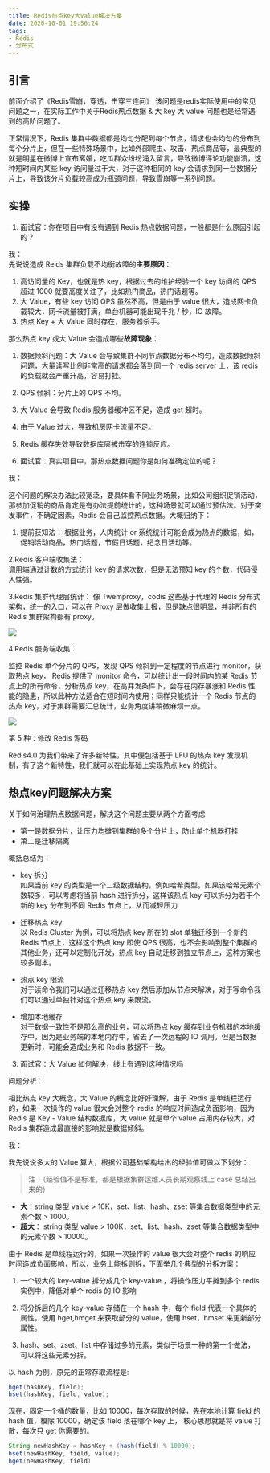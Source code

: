 ```yaml
---
title: Redis热点key大Value解决方案
date: 2020-10-01 19:56:24
tags:
- Redis
- 分布式
---
```


## 引言

前面介绍了《Redis雪崩，穿透，击穿三连问》 该问题是redis实际使用中的常见问题之一，在实际工作中关于Redis热点数据 & 大 key 大 value 问题也是经常遇到的高阶问题了。

正常情况下，Redis 集群中数据都是均匀分配到每个节点，请求也会均匀的分布到每个分片上，但在一些特殊场景中，比如外部爬虫、攻击、热点商品等，最典型的就是明星在微博上宣布离婚，吃瓜群众纷纷涌入留言，导致微博评论功能崩溃，这种短时间内某些 key 访问量过于大，对于这种相同的 key 会请求到同一台数据分片上，导致该分片负载较高成为瓶颈问题，导致雪崩等一系列问题。

## 实操

1. 面试官：你在项目中有没有遇到 Redis 热点数据问题，一般都是什么原因引起的？

我：  
先说说造成 Reids 集群负载不均衡故障的**主要原因**：
1. 高访问量的 Key，也就是热 key，根据过去的维护经验一个 key 访问的 QPS 超过 1000 就要高度关注了，比如热门商品，热门话题等。
2. 大 Value，有些 key 访问 QPS 虽然不高，但是由于 value 很大，造成网卡负载较大，网卡流量被打满，单台机器可能出现千兆 / 秒，IO 故障。
3. 热点 Key + 大 Value 同时存在，服务器杀手。

那么热点 key 或大 Value 会造成哪些**故障现象**：

1. 数据倾斜问题：大 Value 会导致集群不同节点数据分布不均匀，造成数据倾斜问题，大量读写比例非常高的请求都会落到同一个 redis server 上，该 redis 的负载就会严重升高，容易打挂。
2. QPS 倾斜：分片上的 QPS 不均。
3. 大 Value 会导致 Redis 服务器缓冲区不足，造成 get 超时。
4. 由于 Value 过大，导致机房网卡流量不足。
5. Redis 缓存失效导致数据库层被击穿的连锁反应。


2. 面试官：真实项目中，那热点数据问题你是如何准确定位的呢？

我：

这个问题的解决办法比较宽泛，要具体看不同业务场景，比如公司组织促销活动，那参加促销的商品肯定是有办法提前统计的，这种场景就可以通过预估法。对于突发事件，不确定因素，Redis 会自己监控热点数据。大概归纳下：

1. 提前获知法：
   根据业务，人肉统计 or 系统统计可能会成为热点的数据，如，促销活动商品，热门话题，节假日话题，纪念日活动等。

2.Redis 客户端收集法：  
调用端通过计数的方式统计 key 的请求次数，但是无法预知 key 的个数，代码侵入性强。

3.Redis 集群代理层统计：
像 Twemproxy，codis 这些基于代理的 Redis 分布式架构，统一的入口，可以在 Proxy 层做收集上报，但是缺点很明显，并非所有的 Redis 集群架构都有 proxy。

![](https://img1.sycdn.imooc.com/5e2123c700012f7812941004.png)

4.Redis 服务端收集：

监控 Redis 单个分片的 QPS，发现 QPS 倾斜到一定程度的节点进行 monitor，获取热点 key， Redis 提供了 monitor 命令，可以统计出一段时间内的某 Redis 节点上的所有命令，分析热点 key，在高并发条件下，会存在内存暴涨和 Redis 性能的隐患，所以此种方法适合在短时间内使用；同样只能统计一个 Redis 节点的热点 key，对于集群需要汇总统计，业务角度讲稍微麻烦一点。

![](https://img1.sycdn.imooc.com/5e2123d90001ec1413481020.png)

第 5 种：修改 Redis 源码

Redis4.0 为我们带来了许多新特性，其中便包括基于 LFU 的热点 key 发现机制，有了这个新特性，我们就可以在此基础上实现热点 key 的统计。

## 热点key问题解决方案

关于如何治理热点数据问题，解决这个问题主要从两个方面考虑
- 第一是数据分片，让压力均摊到集群的多个分片上，防止单个机器打挂
- 第二是迁移隔离

概括总结为：

- key 拆分  
如果当前 key 的类型是一个二级数据结构，例如哈希类型。如果该哈希元素个数较多，可以考虑将当前 hash 进行拆分，这样该热点 key 可以拆分为若干个新的 key 分布到不同 Redis 节点上，从而减轻压力
  
- 迁移热点 key  
   以 Redis Cluster 为例，可以将热点 key 所在的 slot 单独迁移到一个新的 Redis 节点上，这样这个热点 key 即使 QPS 很高，也不会影响到整个集群的其他业务，还可以定制化开发，热点 key 自动迁移到独立节点上，这种方案也较多副本。
  
- 热点 key 限流  
   对于读命令我们可以通过迁移热点 key 然后添加从节点来解决，对于写命令我们可以通过单独针对这个热点 key 来限流。
- 增加本地缓存  
   对于数据一致性不是那么高的业务，可以将热点 key 缓存到业务机器的本地缓存中，因为是业务端的本地内存中，省去了一次远程的 IO 调用。但是当数据更新时，可能会造成业务和 Redis 数据不一致。

3. 面试官：大 Value 如何解决，线上有遇到这种情况吗

问题分析：

相比热点 key 大概念，大 Value 的概念比好好理解，由于 Redis 是单线程运行的，如果一次操作的 value 很大会对整个 redis 的响应时间造成负面影响，因为 Redis 是 Key - Value 结构数据库，大 value 就是单个 value 占用内存较大，对 Redis 集群造成最直接的影响就是数据倾斜。

我：

我先说说多大的 Value 算大，根据公司基础架构给出的经验值可做以下划分：

> 注：（经验值不是标准，都是根据集群运维人员长期观察线上 case 总结出来的）

-  **大**：string 类型 value > 10K，set、list、hash、zset 等集合数据类型中的元素个数 > 1000。  
-  **超大**： string 类型 value > 100K，set、list、hash、zset 等集合数据类型中的元素个数 > 10000。

由于 Redis 是单线程运行的，如果一次操作的 value 很大会对整个 redis 的响应时间造成负面影响，所以，业务上能拆则拆，下面举几个典型的分拆方案：


1. 一个较大的 key-value 拆分成几个 key-value ，将操作压力平摊到多个 redis 实例中，降低对单个 redis 的 IO 影响

2. 将分拆后的几个 key-value 存储在一个 hash 中，每个 field 代表一个具体的属性，使用 hget,hmget 来获取部分的 value，使用 hset，hmset 来更新部分属性。

3. hash、set、zset、list 中存储过多的元素，类似于场景一种的第一个做法，可以将这些元素分拆。

以 hash 为例，原先的正常存取流程是:

```java
hget(hashKey, field); 
hset(hashKey, field, value);
```

现在，固定一个桶的数量，比如 10000，每次存取的时候，先在本地计算 field 的 hash 值，模除 10000，确定该 field 落在哪个 key 上，
核心思想就是将 value 打散，每次只 get 你需要的。


```java
String newHashKey = hashKey + (hash(field) % 10000); 
hset(newHashKey, field, value); 
hget(newHashKey, field)
```

